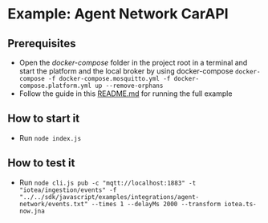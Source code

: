 <!---
  Copyright (c) 2021 Bosch.IO GmbH

  This Source Code Form is subject to the terms of the Mozilla Public
  License, v. 2.0. If a copy of the MPL was not distributed with this
  file, You can obtain one at https://mozilla.org/MPL/2.0/.

  SPDX-License-Identifier: MPL-2.0
-->

# Example: Agent Network CarAPI

## Prerequisites

- Open the _docker-compose_ folder in the project root in a terminal and start the platform and the local broker by using docker-compose `docker-compose -f docker-compose.mosquitto.yml -f docker-compose.platform.yml up --remove-orphans`
- Follow the guide in this [README.md](../../../../python/examples/integrations/agent-network/README.md) for running the full example

## How to start it

- Run `node index.js`

## How to test it

- Run `node cli.js pub -c "mqtt://localhost:1883" -t "iotea/ingestion/events" -f "../../sdk/javascript/examples/integrations/agent-network/events.txt" --times 1 --delayMs 2000 --transform iotea.ts-now.jna`
